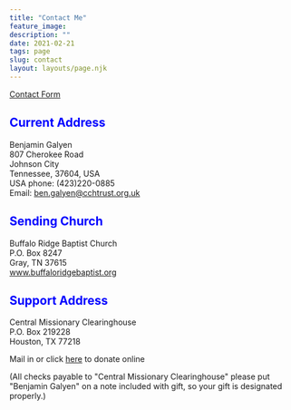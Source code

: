 ```yaml
---
title: "Contact Me"
feature_image: 
description: ""
date: 2021-02-21
tags: page
slug: contact
layout: layouts/page.njk
---
```


<p><a target="_blank" href="https://us17.list-manage.com/contact-form?u=e135b7a5345c8263d6154a810&amp;form_id=2c351af7712f92d3f1e3e1d52771add2">Contact Form</a></p>

## <span style="color:blue">Current Address</span>

Benjamin Galyen  
807 Cherokee Road  
Johnson City  
Tennessee, 37604, USA  
USA phone: (423)220-0885  
Email: ben.galyen@cchtrust.org.uk  

## <span style="color:blue">Sending Church</span>

Buffalo Ridge Baptist Church  
P.O. Box 8247  
Gray, TN 37615  
www.buffaloridgebaptist.org

## <span style="color:blue">Support Address</span>

Central Missionary Clearinghouse  
P.O. Box 219228  
Houston, TX 77218  

<p>Mail in or click <a target="_blank" href="https://cmcmissions.org/donate">here</a> to donate online</p>

(All checks payable to "Central Missionary Clearinghouse" please put "Benjamin Galyen" on a note included with gift, so your gift is designated properly.)
